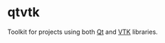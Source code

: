 # qtvtk
Toolkit for projects using both [Qt](https://www.qt.io/) and [VTK](https://vtk.org/) libraries.
